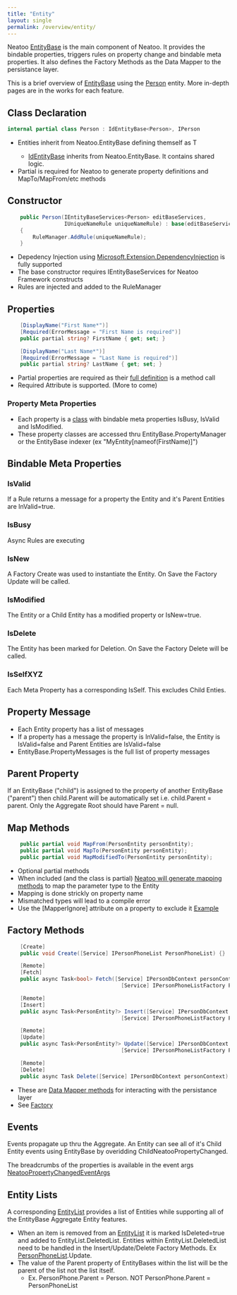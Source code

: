 ```yaml
---
title: "Entity"
layout: single
permalink: /overview/entity/
---
```


Neatoo [EntityBase](https://github.com/NeatooDotNet/Neatoo/blob/main/src/Neatoo/EntityBase.cs) is the main component of Neatoo. 
It provides the bindable properties, triggers rules on property change and bindable meta properties.
It also defines the Factory Methods as the Data Mapper to the persistance layer.

This is a brief overview of [EntityBase](https://github.com/NeatooDotNet/Neatoo/blob/main/src/Neatoo/EntityBase.cs) using the [Person](https://github.com/NeatooDotNet/Neatoo/blob/main/src/Examples/Person/Person.DomainModel/Person.cs) entity. More in-depth pages are in the works for each feature.

## Class Declaration

``` csharp
internal partial class Person : IdEntityBase<Person>, IPerson
```

- Entities inherit from Neatoo.EntityBase<T> defining themself as T
  - [IdEntityBase](https://github.com/NeatooDotNet/Neatoo/blob/main/src/Examples/Person/Person.DomainModel/IdEntityBase.cs) inherits from Neatoo.EntityBase. It contains shared logic.
- Partial is required for Neatoo to generate property definitions and MapTo/MapFrom/etc methods


## Constructor

``` csharp
    public Person(IEntityBaseServices<Person> editBaseServices,
                  IUniqueNameRule uniqueNameRule) : base(editBaseServices)
    {
        RuleManager.AddRule(uniqueNameRule);
    }
```

- Depedency Injection using [Microsoft.Extension.DependencyInjection](https://www.nuget.org/packages/microsoft.extensions.dependencyinjection/) is fully supported
- The base constructor requires IEntityBaseServices<Person> for Neatoo Framework constructs
- Rules are injected and added to the RuleManager

## Properties

``` csharp
    [DisplayName("First Name*")]
    [Required(ErrorMessage = "First Name is required")]
    public partial string? FirstName { get; set; }

    [DisplayName("Last Name*")]
    [Required(ErrorMessage = "Last Name is required")]
    public partial string? LastName { get; set; }
```

- Partial properties are required as their [full definition](https://github.com/NeatooDotNet/Neatoo/blob/main/src/Examples/Person/Person.DomainModel/Generated/Neatoo.BaseGenerator/Neatoo.BaseGenerator.PartialBaseGenerator/Person.DomainModel.Person.g.cs) is a method call
- Required Attribute is supported. (More to come)

### Property Meta Properties

- Each property is a [class](https://github.com/NeatooDotNet/Neatoo/blob/main/src/Neatoo/IEntityProperty.cs) with bindable meta properties IsBusy, IsValid and IsModified.
- These property classes are accessed thru EntityBase.PropertyManager or the EntityBase indexer (ex "MyEntity[nameof(FirstName)]")

## Bindable Meta Properties

### IsValid

If a Rule returns a message for a property the Entity and it's Parent Entities are InValid=true.

### IsBusy

Async Rules are executing

### IsNew

A Factory Create was used to instantiate the Entity. On Save the Factory Update will be called.

### IsModified

The Entity or a Child Entity has a modified property or IsNew=true.

### IsDelete

The Entity has been marked for Deletion. On Save the Factory Delete will be called.

### IsSelfXYZ

Each Meta Property has a corresponding IsSelf. This excludes Child Enties.

## Property Message

- Each Entity property has a list of messages
- If a property has a message the property is InValid=false, the Entity is IsValid=false and Parent Entities are IsValid=false
- EntityBase.PropertyMessages is the full list of property messages

## Parent Property

If an EntityBase ("child") is assigned to the property of another EntityBase ("parent") then child.Parent will be automatically set i.e. child.Parent = parent. Only the Aggregate Root should have Parent = null.

## Map Methods

``` csharp
    public partial void MapFrom(PersonEntity personEntity);
    public partial void MapTo(PersonEntity personEntity);
    public partial void MapModifiedTo(PersonEntity personEntity);
```

- Optional partial methods
- When included (and the class is partial) [Neatoo will generate mapping methods](https://github.com/NeatooDotNet/Neatoo/blob/main/src/Examples/Person/Person.DomainModel/Generated/Neatoo.RemoteFactory.FactoryGenerator/Neatoo.RemoteFactory.FactoryGenerator.MapperGenerator/DomainModel.PersonMapper.g.cs) to map the parameter type to the Entity
- Mapping is done strickly on property name
- Mismatched types will lead to a compile error
- Use the [MapperIgnore] attribute on a property to exclude it [Example](https://github.com/NeatooDotNet/RemoteFactory/blob/main/src/Tests/FactoryGeneratorTests/Mapper/MapperIgnoreAttribute.cs)

## Factory Methods

``` csharp
    [Create]
    public void Create([Service] IPersonPhoneList PersonPhoneList) {}

    [Remote]
    [Fetch]
    public async Task<bool> Fetch([Service] IPersonDbContext personContext,
                                    [Service] IPersonPhoneListFactory PersonPhoneListFactory) {}

    [Remote]
    [Insert]
    public async Task<PersonEntity?> Insert([Service] IPersonDbContext personContext,
                                    [Service] IPersonPhoneListFactory PersonPhoneListFactory) {}

    [Remote]
    [Update]
    public async Task<PersonEntity?> Update([Service] IPersonDbContext personContext,
                                    [Service] IPersonPhoneListFactory PersonPhoneListFactory) {}

    [Remote]
    [Delete]
    public async Task Delete([Service] IPersonDbContext personContext) {}

```

- These are [Data Mapper methods](https://martinfowler.com/eaaCatalog/dataMapper.html) for interacting with the persistance layer
- See [Factory](/overview/factory/)

## Events

Events propagate up thru the Aggregate. An Entity can see all of it's Child Entity events using EntityBase by overidding ChildNeatooPropertyChanged.

The breadcrumbs of the properties is available in the event args [NeatooPropertyChangedEventArgs](https://github.com/NeatooDotNet/Neatoo/blob/main/src/Neatoo/NeatooPropertyChangedEventArgs.cs)

## Entity Lists

A corresponding [EntityList](https://github.com/NeatooDotNet/Neatoo/blob/main/src/Neatoo/EntityListBase.cs) provides a list of Entities while supporting all of the EntityBase Aggregate Entity features.

- When an item is removed from an [EntityList](https://github.com/NeatooDotNet/Neatoo/blob/main/src/Neatoo/EntityListBase.cs) it is marked IsDeleted=true and added to EntityList.DeletedList. Entities within EntityList.DeletedList need to be handled in the Insert/Update/Delete Factory Methods. Ex [PersonPhoneList](https://github.com/NeatooDotNet/Neatoo/blob/main/src/Examples/Person/Person.DomainModel/PersonPhoneList.cs).Update.
- The value of the Parent property of EntityBases within the list will be the parent of the list not the list itself.
  - Ex. PersonPhone.Parent = Person. NOT PersonPhone.Parent = PersonPhoneList
